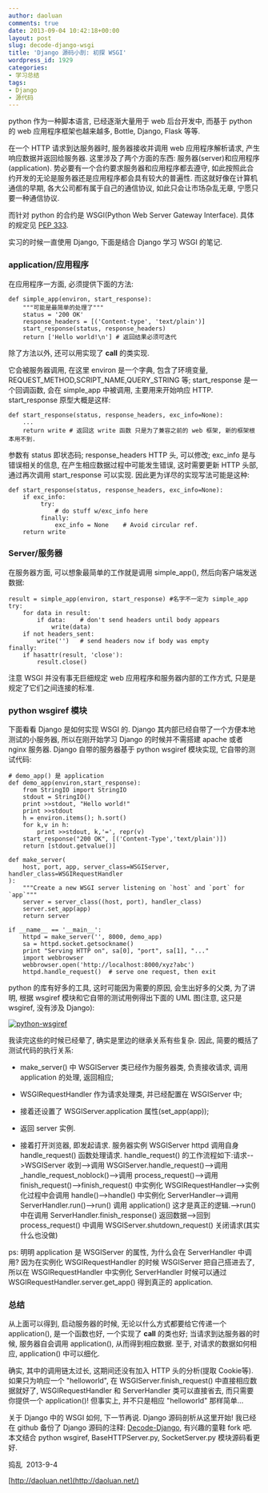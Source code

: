 ```yaml
---
author: daoluan
comments: true
date: 2013-09-04 10:42:18+00:00
layout: post
slug: decode-django-wsgi
title: 'Django 源码小剖: 初探 WSGI'
wordpress_id: 1929
categories:
- 学习总结
tags:
- Django
- 源代码
---
```


python 作为一种脚本语言, 已经逐渐大量用于 web 后台开发中, 而基于 python 的 web 应用程序框架也越来越多, Bottle, Django, Flask 等等.

在一个 HTTP 请求到达服务器时, 服务器接收并调用 web 应用程序解析请求, 产生响应数据并返回给服务器. 这里涉及了两个方面的东西: 服务器(server)和应用程序(application). 势必要有一个合约要求服务器和应用程序都去遵守, 如此按照此合约开发的无论是服务器还是应用程序都会具有较大的普遍性. 而这就好像在计算机通信的早期, 各大公司都有属于自己的通信协议, 如此只会让市场杂乱无章, 宁愿只要一种通信协议.

而针对 python 的合约是 WSGI(Python Web Server Gateway Interface). 具体的规定见 [PEP 333](http://www.python.org/dev/peps/pep-0333/).

实习的时候一直使用 Django, 下面是结合 Django 学习 WSGI 的笔记.


### application/应用程序


在应用程序一方面, 必须提供下面的方法:

    
    def simple_app(environ, start_response):
        """可能是最简单的处理了"""
        status = '200 OK'
        response_headers = [('Content-type', 'text/plain')]
        start_response(status, response_headers)
        return ['Hello world!\n'] # 返回结果必须可迭代


除了方法以外, 还可以用实现了 __call__ 的类实现.

它会被服务器调用, 在这里 environ 是一个字典, 包含了环境变量, REQUEST_METHOD,SCRIPT_NAME,QUERY_STRING 等; start_response 是一个回调函数, 会在 simple_app 中被调用, 主要用来开始响应 HTTP. start_response 原型大概是这样:

    
    def start_response(status, response_headers, exc_info=None):
        ...
        return write # 返回这 write 函数 只是为了兼容之前的 web 框架, 新的框架根本用不到.


参数有 status 即状态码; response_headers HTTP 头, 可以修改; exc_info 是与错误相关的信息, 在产生相应数据过程中可能发生错误, 这时需要更新 HTTP 头部, 通过再次调用 start_response 可以实现. 因此更为详尽的实现写法可能是这种:

    
    def start_response(status, response_headers, exc_info=None):
        if exc_info:
             try:
                 # do stuff w/exc_info here
             finally:
                 exc_info = None    # Avoid circular ref.
        return write




### Server/服务器


在服务器方面, 可以想象最简单的工作就是调用 simple_app(), 然后向客户端发送数据:

    
    result = simple_app(environ, start_response) #名字不一定为 simple_app
    try:
        for data in result:
            if data:    # don't send headers until body appears
                write(data)
        if not headers_sent:
            write('')   # send headers now if body was empty
    finally:
        if hasattr(result, 'close'):
            result.close()


注意 WSGI 并没有事无巨细规定 web 应用程序和服务器内部的工作方式, 只是是规定了它们之间连接的标准.


### python wsgiref 模块


下面看看 Django 是如何实现 WSGI 的. Django 其内部已经自带了一个方便本地测试的小服务器, 所以在刚开始学习 Django 的时候并不需搭建 apache 或者 nginx 服务器. Django 自带的服务器基于 python wsgiref 模块实现, 它自带的测试代码:

    
    # demo_app() 是 application
    def demo_app(environ,start_response):
        from StringIO import StringIO
        stdout = StringIO()
        print >>stdout, "Hello world!"
        print >>stdout
        h = environ.items(); h.sort()
        for k,v in h:
            print >>stdout, k,'=', repr(v)
        start_response("200 OK", [('Content-Type','text/plain')])
        return [stdout.getvalue()]
    
    def make_server(
        host, port, app, server_class=WSGIServer, handler_class=WSGIRequestHandler
    ):
        """Create a new WSGI server listening on `host` and `port` for `app`"""
        server = server_class((host, port), handler_class)
        server.set_app(app)
        return server
    
    if __name__ == '__main__':
        httpd = make_server('', 8000, demo_app)
        sa = httpd.socket.getsockname()
        print "Serving HTTP on", sa[0], "port", sa[1], "..."
        import webbrowser
        webbrowser.open('http://localhost:8000/xyz?abc')
        httpd.handle_request()  # serve one request, then exit


python 的库有好多的工具, 这时可能因为需要的原因, 会生出好多的父类, 为了讲明, 根据 wsgiref 模块和它自带的测试用例得出下面的 UML 图(注意, 这只是 wsgiref, 没有涉及 Django):

[![python-wsgiref](http://md.daoluan.net/images/2013/09/python-wsgiref.png)](http://md.daoluan.net/images/2013/09/python-wsgiref.png)

我读完这些的时候已经晕了, 确实是里边的继承关系有些复杂. 因此, 简要的概括了测试代码的执行关系:



	
  * make_server() 中 WSGIServer 类已经作为服务器类, 负责接收请求, 调用 application 的处理, 返回相应;

	
  * WSGIRequestHandler 作为请求处理类, 并已经配置在 WSGIServer 中;

	
  * 接着还设置了 WSGIServer.application 属性(set_app(app));

	
  * 返回 server 实例.

	
  * 接着打开浏览器, 即发起请求. 服务器实例 WSGIServer httpd 调用自身 handle_request() 函数处理请求. handle_request() 的工作流程如下:请求-->WSGIServer 收到-->调用 WSGIServer.handle_request()-->调用 _handle_request_noblock()-->调用 process_request()-->调用 finish_request()-->finish_request() 中实例化 WSGIRequestHandler-->实例化过程中会调用 handle()-->handle() 中实例化 ServerHandler-->调用 ServerHandler.run()-->run() 调用 application() 这才是真正的逻辑.-->run() 中在调用 ServerHandler.finish_response() 返回数据-->回到 process_request() 中调用 WSGIServer.shutdown_request() 关闭请求(其实什么也没做)


ps: 明明 application 是 WSGIServer 的属性, 为什么会在 ServerHandler 中调用? 因为在实例化 WSGIRequestHandler 的时候 WSGIServer 把自己搭进去了, 所以在 WSGIRequestHandler 中实例化 ServerHandler 时候可以通过 WSGIRequestHandler.server.get_app() 得到真正的 application.


### 总结


从上面可以得到, 启动服务器的时候, 无论以什么方式都要给它传递一个 application(), 是一个函数也好, 一个实现了 __call__ 的类也好; 当请求到达服务器的时候, 服务器自会调用 application(), 从而得到相应数据. 至于, 对请求的数据如何相应, application() 中可以细化.

确实, 其中的调用链太过长, 这期间还没有加入 HTTP 头的分析(提取 Cookie等). 如果只为响应一个 "helloworld", 在 WSGIServer.finish_request() 中直接相应数据就好了, WSGIRequestHandler 和 ServerHandler 类可以直接省去, 而只需要你提供一个 application()! 但事实上, 并不只是相应 "helloworld" 那样简单...

关于 Django 中的 WSGI 如何, 下一节再说. Django 源码剖析从这里开始! 我已经在 github 备份了 Django 源码的注释: [Decode-Django](https://github.com/daoluan/Decode-Django), 有兴趣的童鞋 fork 吧. 本文结合 python wsgiref, BaseHTTPServer.py, SocketServer.py 模块源码看更好.

捣乱  2013-9-4

[http://daoluan.net](http://daoluan.net/)

